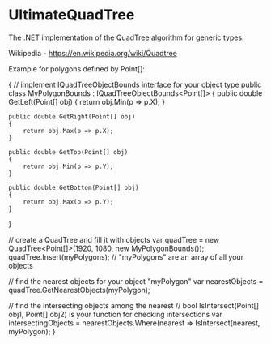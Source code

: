 # UltimateQuadTree
The .NET implementation of the QuadTree algorithm for generic types.

Wikipedia - https://en.wikipedia.org/wiki/Quadtree

Example for polygons defined by Point[]:

{
// implement IQuadTreeObjectBounds<T> interface for your object type 
public class MyPolygonBounds : IQuadTreeObjectBounds<Point[]>
{
    public double GetLeft(Point[] obj)
    {
        return obj.Min(p => p.X);
    }
    
    public double GetRight(Point[] obj)
    {
        return obj.Max(p => p.X);
    }
    
    public double GetTop(Point[] obj)
    {
        return obj.Min(p => p.Y);
    }
    
    public double GetBottom(Point[] obj)
    {
        return obj.Max(p => p.Y);
    }
}

// create a QuadTree and fill it with objects
var quadTree = new QuadTree<Point[]>(1920, 1080, new MyPolygonBounds());
quadTree.Insert(myPolygons); // "myPolygons" are an array of all your objects 

// find the nearest objects for your object "myPolygon"
var nearestObjects = quadTree.GetNearestObjects(myPolygon);

// find the intersecting objects among the nearest 
// bool IsIntersect(Point[] obj1, Point[] obj2) is your function for checking intersections
var intersectingObjects = nearestObjects.Where(nearest => IsIntersect(nearest, myPolygon);
}
